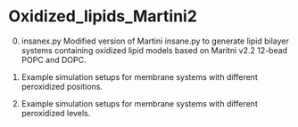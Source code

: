 # Oxidized_lipids_Martini2

0. insanex.py
Modified version of Martini insane.py to generate lipid bilayer systems containing oxidized lipid models based on Maritni v2.2 12-bead POPC and DOPC.

1. Example simulation setups for membrane systems with different peroxidized positions. 

2. Example simulation setups for membrane systems with different peroxidized levels.
